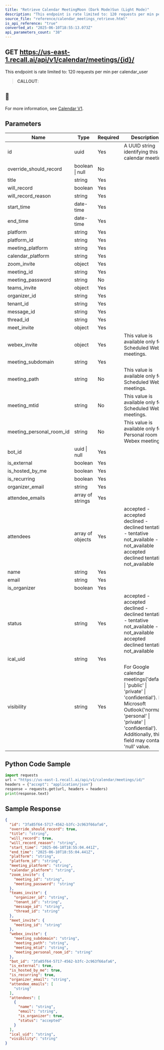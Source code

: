 ```yaml
---
title: "Retrieve Calendar MeetingMoon (Dark Mode)Sun (Light Mode)"
description: "This endpoint is rate limited to: 120 requests per min per calendar_user"
source_file: "reference/calendar_meetings_retrieve.html"
is_api_reference: "true"
converted_at: "2025-06-10T18:55:13.073Z"
api_parameters_count: "38"
---
```

## GET https://us-east-1.recall.ai/api/v1/calendar/meetings/{id}/

This endpoint is rate limited to: 120 requests per min per calendar_user

> **CALLOUT**:

## 📘

For more information, see [Calendar V1](/docs/calendar-v1-1.md).
## Parameters

| Name | Type | Required | Description |
| --- | --- | --- | --- |
| id | uuid | Yes | A UUID string identifying this calendar meeting. |
| override_should_record | boolean \| null | No |  |
| title | string | Yes |  |
| will_record | boolean | Yes |  |
| will_record_reason | string | Yes |  |
| start_time | date-time | Yes |  |
| end_time | date-time | Yes |  |
| platform | string | Yes |  |
| platform_id | string | Yes |  |
| meeting_platform | string | Yes |  |
| calendar_platform | string | Yes |  |
| zoom_invite | object | Yes |  |
| meeting_id | string | Yes |  |
| meeting_password | string | No |  |
| teams_invite | object | Yes |  |
| organizer_id | string | Yes |  |
| tenant_id | string | Yes |  |
| message_id | string | Yes |  |
| thread_id | string | Yes |  |
| meet_invite | object | Yes |  |
| webex_invite | object | Yes | This value is available only for Scheduled Webex meetings. |
| meeting_subdomain | string | Yes |  |
| meeting_path | string | No | This value is available only for Scheduled Webex meetings. |
| meeting_mtid | string | No | This value is available only for Scheduled Webex meetings. |
| meeting_personal_room_id | string | No | This value is available only for Personal room Webex meetings. |
| bot_id | uuid \| null | Yes |  |
| is_external | boolean | Yes |  |
| is_hosted_by_me | boolean | Yes |  |
| is_recurring | boolean | Yes |  |
| organizer_email | string | Yes |  |
| attendee_emails | array of strings | Yes |  |
| attendees | array of objects | Yes | accepted - accepted declined - declined tentative - tentative not_available - not_available  accepted declined tentative not_available |
| name | string | Yes |  |
| email | string | Yes |  |
| is_organizer | boolean | Yes |  |
| status | string | Yes | accepted - accepted declined - declined tentative - tentative not_available - not_available  accepted declined tentative not_available |
| ical_uid | string | Yes |  |
| visibility | string | Yes | For Google calendar meetings('default' \| 'public' \| 'private' \| 'confidential').         For Microsoft Outlook('normal' \| 'personal' \| 'private' \| 'confidential').         Additionally, this field may contain 'null' value. |

## Python Code Sample

```python
import requests
url = "https://us-east-1.recall.ai/api/v1/calendar/meetings/id/"
headers = {"accept": "application/json"}
response = requests.get(url, headers = headers)
print(response.text)
```

## Sample Response

```json
{
  "id": "3fa85f64-5717-4562-b3fc-2c963f66afa6",
  "override_should_record": true,
  "title": "string",
  "will_record": true,
  "will_record_reason": "string",
  "start_time": "2025-06-10T18:55:04.441Z",
  "end_time": "2025-06-10T18:55:04.441Z",
  "platform": "string",
  "platform_id": "string",
  "meeting_platform": "string",
  "calendar_platform": "string",
  "zoom_invite": {
    "meeting_id": "string",
    "meeting_password": "string"
  },
  "teams_invite": {
    "organizer_id": "string",
    "tenant_id": "string",
    "message_id": "string",
    "thread_id": "string"
  },
  "meet_invite": {
    "meeting_id": "string"
  },
  "webex_invite": {
    "meeting_subdomain": "string",
    "meeting_path": "string",
    "meeting_mtid": "string",
    "meeting_personal_room_id": "string"
  },
  "bot_id": "3fa85f64-5717-4562-b3fc-2c963f66afa6",
  "is_external": true,
  "is_hosted_by_me": true,
  "is_recurring": true,
  "organizer_email": "string",
  "attendee_emails": [
    "string"
  ],
  "attendees": [
    {
      "name": "string",
      "email": "string",
      "is_organizer": true,
      "status": "accepted"
    }
  ],
  "ical_uid": "string",
  "visibility": "string"
}
```
